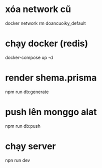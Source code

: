 # xóa network cũ
docker network rm doancuoiky_default
# chạy docker (redis)
docker-compose up -d

# render shema.prisma
npm run db:generate
# push lên monggo alat
npm run db:push

# chạy server
npn run dev